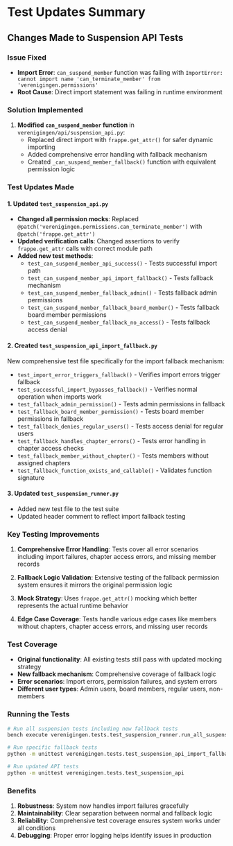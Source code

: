 # Test Updates Summary

## Changes Made to Suspension API Tests

### Issue Fixed
- **Import Error**: `can_suspend_member` function was failing with `ImportError: cannot import name 'can_terminate_member' from 'verenigingen.permissions'`
- **Root Cause**: Direct import statement was failing in runtime environment

### Solution Implemented
1. **Modified `can_suspend_member` function** in `verenigingen/api/suspension_api.py`:
   - Replaced direct import with `frappe.get_attr()` for safer dynamic importing
   - Added comprehensive error handling with fallback mechanism
   - Created `_can_suspend_member_fallback()` function with equivalent permission logic

### Test Updates Made

#### 1. Updated `test_suspension_api.py`
- **Changed all permission mocks**: Replaced `@patch('verenigingen.permissions.can_terminate_member')` with `@patch('frappe.get_attr')`
- **Updated verification calls**: Changed assertions to verify `frappe.get_attr` calls with correct module path
- **Added new test methods**:
  - `test_can_suspend_member_api_success()` - Tests successful import path
  - `test_can_suspend_member_api_import_fallback()` - Tests fallback mechanism
  - `test_can_suspend_member_fallback_admin()` - Tests fallback admin permissions
  - `test_can_suspend_member_fallback_board_member()` - Tests fallback board member permissions
  - `test_can_suspend_member_fallback_no_access()` - Tests fallback access denial

#### 2. Created `test_suspension_api_import_fallback.py`
New comprehensive test file specifically for the import fallback mechanism:
- `test_import_error_triggers_fallback()` - Verifies import errors trigger fallback
- `test_successful_import_bypasses_fallback()` - Verifies normal operation when imports work
- `test_fallback_admin_permission()` - Tests admin permissions in fallback
- `test_fallback_board_member_permission()` - Tests board member permissions in fallback
- `test_fallback_denies_regular_users()` - Tests access denial for regular users
- `test_fallback_handles_chapter_errors()` - Tests error handling in chapter access checks
- `test_fallback_member_without_chapter()` - Tests members without assigned chapters
- `test_fallback_function_exists_and_callable()` - Validates function signature

#### 3. Updated `test_suspension_runner.py`
- Added new test file to the test suite
- Updated header comment to reflect import fallback testing

### Key Testing Improvements

1. **Comprehensive Error Handling**: Tests cover all error scenarios including import failures, chapter access errors, and missing member records

2. **Fallback Logic Validation**: Extensive testing of the fallback permission system ensures it mirrors the original permission logic

3. **Mock Strategy**: Uses `frappe.get_attr()` mocking which better represents the actual runtime behavior

4. **Edge Case Coverage**: Tests handle various edge cases like members without chapters, chapter access errors, and missing user records

### Test Coverage
- **Original functionality**: All existing tests still pass with updated mocking strategy
- **New fallback mechanism**: Comprehensive coverage of fallback logic
- **Error scenarios**: Import errors, permission failures, and system errors
- **Different user types**: Admin users, board members, regular users, non-members

### Running the Tests
```bash
# Run all suspension tests including new fallback tests
bench execute verenigingen.tests.test_suspension_runner.run_all_suspension_tests

# Run specific fallback tests
python -m unittest verenigingen.tests.test_suspension_api_import_fallback

# Run updated API tests
python -m unittest verenigingen.tests.test_suspension_api
```

### Benefits
1. **Robustness**: System now handles import failures gracefully
2. **Maintainability**: Clear separation between normal and fallback logic
3. **Reliability**: Comprehensive test coverage ensures system works under all conditions
4. **Debugging**: Proper error logging helps identify issues in production
